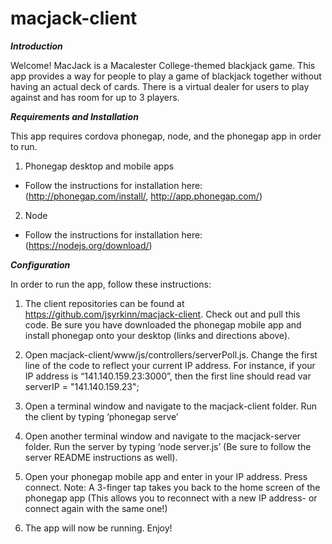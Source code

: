 # macjack-client

***Introduction***

Welcome! MacJack is a Macalester College-themed blackjack game. This app provides a way for people to play a game of blackjack together without having an actual deck of cards. There is a virtual dealer for users to play against and has room for up to 3 players. 

***Requirements and Installation***

This app requires cordova phonegap, node, and the phonegap app in order to run.

1. Phonegap desktop and mobile apps
  - Follow the instructions for installation here: (http://phonegap.com/install/, http://app.phonegap.com/)
2. Node 
  - Follow the instructions for installation here: (https://nodejs.org/download/) 

***Configuration***

In order to run the app, follow these instructions:

1. The client repositories can be found at https://github.com/jsyrkinn/macjack-client. Check out and pull this code.
   Be sure you have downloaded the phonegap mobile app and install phonegap onto your desktop (links and directions above).

2. Open macjack-client/www/js/controllers/serverPoll.js. Change the first line of the code to reflect your current IP address.     For instance, if your IP address is “141.140.159.23:3000”, then the first line should read 
      var serverIP = "141.140.159.23";

3. Open a terminal window and navigate to the macjack-client folder. Run the client by typing ‘phonegap serve’

4. Open another terminal window and navigate to the macjack-server folder. Run the server by typing ‘node server.js’ (Be sure to    follow the server README instructions as well).

5. Open your phonegap mobile app and enter in your IP address. Press connect.
    Note: A 3-finger tap takes you back to the home screen of the phonegap app (This allows you to reconnect with a new IP          address- or connect again with the same one!)

6. The app will now be running. Enjoy!


